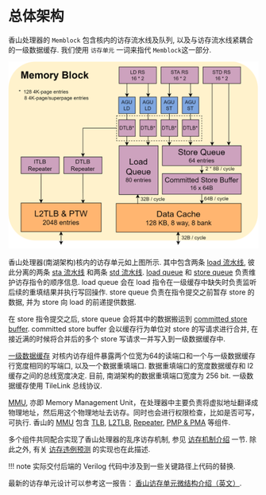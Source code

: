 # 总体架构

香山处理器的 `Memblock` 包含核内的访存流水线及队列, 以及与访存流水线紧耦合的一级数据缓存. 我们使用 `访存单元` 一词来指代 `Memblock`这一部分.

![整体流水线](../figs/memblock/nanhu-memblock.png)  

香山处理器(南湖架构)核内的访存单元如上图所示. 其中包含两条 [load 流水线](./fu/load_pipeline.md), 彼此分离的两条 [sta 流水线](./fu/store_pipeline.md#Sta-Pipeline) 和两条 [std 流水线](./fu/store_pipeline.md#Std-Pipeline). [load queue](./lsq/load_queue.md) 和 [store queue](./lsq/store_queue.md) 负责维护访存指令的顺序信息. load queue 会在 load 指令在一级缓存中缺失时负责监听后续的重填结果并执行写回操作. store queue 负责在指令提交之前暂存 store 的数据, 并为 store 向 load 的前递提供数据. 

在 store 指令提交之后, store queue 会将其中的数据搬运到 [committed store buffer](./lsq/committed_store_buffer.md). committed store buffer 会以缓存行为单位对 store 的写请求进行合并, 在接近满的时候将合并后的多个 store 写请求一并写入到一级数据缓存中.

[一级数据缓存](../memory/dcache/dcache.md) 对核内访存组件暴露两个位宽为64的读端口和一个与一级数据缓存行宽度相同的写端口, 以及一个数据重填端口. 数据重填端口的宽度数据缓存和 l2 缓存之间的总线宽度决定. 目前, 南湖架构的数据重填端口宽度为 256 bit. 一级数据缓存使用 TileLink 总线协议.

[MMU](./mmu/mmu.md), 亦即 Memory Management Unit，在处理器中主要负责将虚拟地址翻译成物理地址，然后用这个物理地址去访存。同时也会进行权限检查，比如是否可写，可执行. 香山的 [MMU](./mmu/mmu.md) 包含 [TLB](./mmu/tlb.md), [L2TLB](./mmu/l2tlb.md), [Repeater](./mmu/mmu.md#repeater), [PMP & PMA](./mmu/pmp_pma.md) 等组件.

多个组件共同配合实现了香山处理器的乱序访存机制, 参见 [访存机制介绍](./mechanism.md) 一节. 除此之外, 有关 [访存违例预测](./mdp/mdp.md) 的实现也在此描述.

!!! note
    实际交付后端的 Verilog 代码中涉及到一些关键路径上代码的替换.

最新的访存单元设计可以参考这一报告： [香山访存单元微结构介绍（英文）](https://github.com/OpenXiangShan/XiangShan-doc/blob/main/slides/20230426-LSU_of_Xiangshan_Processor.pdf).
